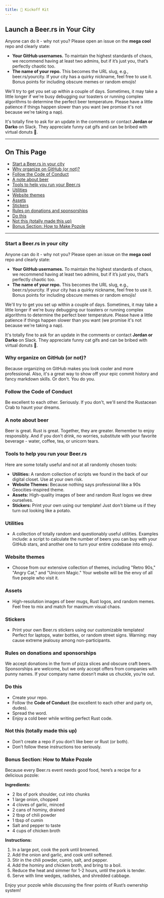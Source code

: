 ```yaml
---
title: 🍻 Kickoff Kit
---
```


## Launch a Beer.rs in Your City

Anyone can do it - why not you? Please open an issue on the **mega cool** repo and clearly state:

- **Your GitHub usernames.** To maintain the highest standards of chaos, we recommend having at least two admins, but if it’s just you, that’s perfectly chaotic too.
- **The name of your repo.** This becomes the URL slug, e.g., beer.rs/yourcity. If your city has a quirky nickname, feel free to use it. Bonus points for including obscure memes or random emojis!

We'll try to get you set up within a couple of days. Sometimes, it may take a little longer if we're busy debugging our toasters or running complex algorithms to determine the perfect beer temperature. Please have a little patience if things happen slower than you want (we promise it's not because we're taking a nap).

It's totally fine to ask for an update in the comments or contact **Jordan or Darko** on Slack. They appreciate funny cat gifs and can be bribed with virtual donuts 🍩.

---

## On This Page

- [Start a Beer.rs in your city](#start-a-beerrs-in-your-city)
- [Why organize on GitHub (or not)?](#why-organize-on-github-or-not)
- [Follow the Code of Conduct](#follow-the-code-of-conduct)
- [A note about beer](#a-note-about-beer)
- [Tools to help you run your Beer.rs](#tools-to-help-you-run-your-beerrs)
- [Utilities](#utilities)
- [Website themes](#website-themes)
- [Assets](#assets)
- [Stickers](#stickers)
- [Rules on donations and sponsorships](#rules-on-donations-and-sponsorships)
- [Do this](#do-this)
- [Not this (totally made this up)](#not-this-totally-made-this-up)
- [Bonus Section: How to Make Pozole](#bonus-section-how-to-make-pozole)

---

### Start a Beer.rs in your city

Anyone can do it - why not you? Please open an issue on the **mega cool** repo and clearly state:

- **Your GitHub usernames.** To maintain the highest standards of chaos, we recommend having at least two admins, but if it’s just you, that’s perfectly chaotic too.
- **The name of your repo.** This becomes the URL slug, e.g., beer.rs/yourcity. If your city has a quirky nickname, feel free to use it. Bonus points for including obscure memes or random emojis!

We'll try to get you set up within a couple of days. Sometimes, it may take a little longer if we're busy debugging our toasters or running complex algorithms to determine the perfect beer temperature. Please have a little patience if things happen slower than you want (we promise it's not because we're taking a nap).

It's totally fine to ask for an update in the comments or contact **Jordan or Darko** on Slack. They appreciate funny cat gifs and can be bribed with virtual donuts 🍩.

### Why organize on GitHub (or not)?

Because organizing on GitHub makes you look cooler and more professional. Also, it's a great way to show off your epic commit history and fancy markdown skills. Or don't. You do you.

### Follow the Code of Conduct

Be excellent to each other. Seriously. If you don't, we'll send the Rustacean Crab to haunt your dreams.

### A note about beer

Beer is great. Rust is great. Together, they are greater. Remember to enjoy responsibly. And if you don't drink, no worries, substitute with your favorite beverage - water, coffee, tea, or unicorn tears.

### Tools to help you run your Beer.rs

Here are some totally useful and not at all randomly chosen tools:

- **Utilities:** A random collection of scripts we found in the back of our digital closet. Use at your own risk.
- **Website Themes:** Because nothing says professional like a 90s Geocities-inspired theme.
- **Assets:** High-quality images of beer and random Rust logos we drew ourselves.
- **Stickers:** Print your own using our template! Just don't blame us if they turn out looking like a potato.

### Utilities

- A collection of totally random and questionably useful utilities. Examples include: a script to calculate the number of beers you can buy with your GitHub stars, and another one to turn your entire codebase into emoji.

### Website themes

- Choose from our extensive collection of themes, including "Retro 90s," "Angry Cat," and "Unicorn Magic." Your website will be the envy of all five people who visit it.

### Assets

- High-resolution images of beer mugs, Rust logos, and random memes. Feel free to mix and match for maximum visual chaos.

### Stickers

- Print your own Beer.rs stickers using our customizable templates! Perfect for laptops, water bottles, or random street signs. Warning: may cause extreme jealousy among non-participants.

### Rules on donations and sponsorships

We accept donations in the form of pizza slices and obscure craft beers. Sponsorships are welcome, but we only accept offers from companies with punny names. If your company name doesn’t make us chuckle, you’re out.

### Do this

- Create your repo.
- Follow the **Code of Conduct** (be excellent to each other and party on, dudes).
- Spread the word.
- Enjoy a cold beer while writing perfect Rust code.

### Not this (totally made this up)

- Don’t create a repo if you don’t like beer or Rust (or both).
- Don’t follow these instructions too seriously.

### Bonus Section: How to Make Pozole

Because every Beer.rs event needs good food, here’s a recipe for a delicious pozole:

**Ingredients:**
- 2 lbs of pork shoulder, cut into chunks
- 1 large onion, chopped
- 4 cloves of garlic, minced
- 2 cans of hominy, drained
- 2 tbsp of chili powder
- 1 tbsp of cumin
- Salt and pepper to taste
- 4 cups of chicken broth

**Instructions:**
1. In a large pot, cook the pork until browned.
2. Add the onion and garlic, and cook until softened.
3. Stir in the chili powder, cumin, salt, and pepper.
4. Add the hominy and chicken broth, and bring to a boil.
5. Reduce the heat and simmer for 1-2 hours, until the pork is tender.
6. Serve with lime wedges, radishes, and shredded cabbage.

Enjoy your pozole while discussing the finer points of Rust’s ownership system!

